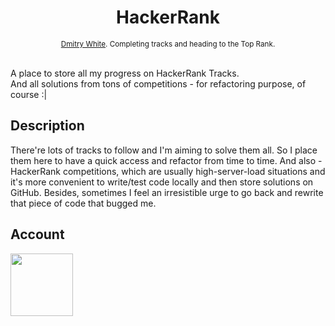 <h1 align="center">HackerRank</h1>

<div align="center">
  <sub>
    <a href="https://github.com/Dmitry-White">Dmitry White</a>. Completing tracks and heading to the Top Rank.
  </sub>
</div>

<br/>

A place to store all my progress on HackerRank Tracks. </br>
And all solutions from tons of competitions - for refactoring purpose, of course :|


## Description

There're lots of tracks to follow and I'm aiming to solve them all.
So I place them here to have a quick access and refactor from time to time.
And also - HackerRank competitions, which are usually high-server-load situations and it's more convenient to write/test code locally and then store solutions on GitHub.
Besides, sometimes I feel an irresistible urge to go back and rewrite that piece of code that bugged me.


## Account
<a href="https://www.hackerrank.com/Dmitry_White" target="_blank"><img width="100" height="100" src="https://upload.wikimedia.org/wikipedia/commons/thumb/4/40/HackerRank_Icon-1000px.png/800px-HackerRank_Icon-1000px.png"></a>
